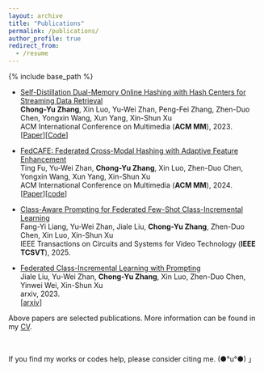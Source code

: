 ```yaml
---
layout: archive
title: "Publications"
permalink: /publications/
author_profile: true
redirect_from:
  - /resume
---
```



{% include base_path %}


<ul>
  <li>
    <p><a href="https://doi.org/10.1145/3581783.3612119">Self-Distillation Dual-Memory Online Hashing with Hash Centers for Streaming Data Retrieval</a><br /><strong>Chong-Yu Zhang</strong>, Xin Luo, Yu-Wei Zhan, Peng-Fei Zhang, Zhen-Duo Chen, Yongxin Wang, Xun Yang, Xin-Shun Xu<br /> ACM International Conference on Multimedia (<strong>ACM MM</strong>), 2023.<br /> [<a href="https://doi.org/10.1145/3581783.3612119">Paper</a>][<a href="https://github.com/ZCyueternal/SDOH-HC">Code</a>]
    </p>
  </li>

  <li>
    <p><a href="https://doi.org/10.1145/3664647.3681319">FedCAFE: Federated Cross-Modal Hashing with Adaptive Feature Enhancement</a><br />Ting Fu, Yu-Wei Zhan, <strong>Chong-Yu Zhang</strong>, Xin Luo,  Zhen-Duo Chen, Yongxin Wang, Xun Yang, Xin-Shun Xu<br /> ACM International Conference on Multimedia (<strong>ACM MM</strong>), 2024.<br /> 
    [<a href="https://doi.org/10.1145/3664647.3681319" target="_blank">Paper</a>][<a href="https://github.com/FtAhub/FedCAFE" target="_blank">code</a>]
    </p>
  </li>

  <li>
    <p><a href="">Class-Aware Prompting for Federated Few-Shot Class-Incremental Learning</a><br />Fang-Yi Liang, Yu-Wei Zhan, Jiale Liu, <strong>Chong-Yu Zhang</strong>, Zhen-Duo Chen, Xin Luo, Xin-Shun Xu<br /> IEEE Transactions on Circuits and Systems for Video Technology (<strong>IEEE TCSVT</strong>), 2025.<br />
    </p>
  </li>



  <li>
    <p><a href="">Federated Class-Incremental Learning with Prompting</a><br />Jiale Liu, Yu-Wei Zhan, <strong>Chong-Yu Zhang</strong>, Xin Luo, Zhen-Duo Chen, Yinwei Wei, Xin-Shun Xu<br /> arxiv, 2023.<br /> [<a href="https://arxiv.org/pdf/2310.08948.pdf">arxiv</a>]
    </p>
  </li>

  <!--
  <li>
    <p><a href="">Dynamic Clustering-Driven Weakly-Supervised Online Hashing with Enhanced Similarity</a><br />Na Wang, <strong>Chong-Yu Zhang</strong>, Xin Luo, Yu-Wei Zhan, Zhen-Duo Chen, Peng-Fei Zhang, Xin-Shun Xu<br /> submitted to Pattern Recognition, 2024.<br />
    </p>
  </li>
  -->


</ul>



Above papers are selected publications. More information can be found in my [CV](../ownhtml/cv_html_page.html).


<br>

If you find my works or codes help, please consider citing me. (●°u°●)​ 」

